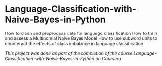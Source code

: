 # Language-Classification-with-Naive-Bayes-in-Python
​How to clean and preprocess data for language classification
​How to train and assess a Multinomial Naive Bayes Model
​How to use subword units to counteract the effects of class imbalance in language classification

*This project was done as part of the completion of the course Language-Classification-with-Naive-Bayes-in-Python on Coursera* 
